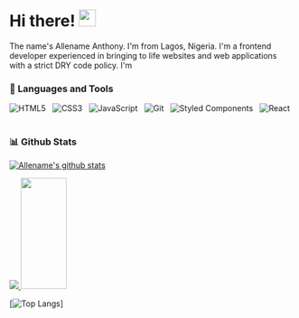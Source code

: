 # Hi there! <img src="https://raw.githubusercontent.com/MartinHeinz/MartinHeinz/master/wave.gif" width="30px">

The name's Allename Anthony. I'm from Lagos, Nigeria. I'm a frontend developer experienced in bringing to life websites and web applications with a strict DRY code policy. I'm 


### 🧰 Languages and Tools

![HTML5](https://img.shields.io/badge/-HTML5-black?logo=html5&style=social)&nbsp;&nbsp;
![CSS3](https://img.shields.io/badge/-CSS3-black?logo=css3&style=social)&nbsp;&nbsp;
![JavaScript](https://img.shields.io/badge/-JavaScript-black?logo=javascript&style=social)&nbsp;&nbsp;
![Git](https://img.shields.io/badge/-git-black?logo=git&style=social)&nbsp;&nbsp;
![Styled Components](https://img.shields.io/badge/-styledcomponents-black?logo=styledcomponents&style=social)&nbsp;&nbsp;
![React](https://img.shields.io/badge/-React-black?logo=react&style=social)&nbsp;&nbsp;
<br />

### 📊 Github Stats

[![Allename's github stats](https://github-readme-stats.vercel.app/api?username=Allename&count_private=true&show_icons=true&theme=chartreuse-dark)](https://github.com/murewaashiru/github-readme-stats)

<a href="https://github.com/Allename/Allename">
  <img src="https://github-readme-stats.vercel.app/api?username=Allename&count_private=true&show_icons=true&theme=chartreuse-dark">
</a>

<a href="https://github.com/Allename/github-readme-stats">
  <img src="https://github-readme-stats.vercel.app/api/top-langs/?username=Allename&theme=chartreuse-dark" height="197px" width="40%">
</a>

[![Top Langs](https://github-readme-stats.vercel.app/api/top-langs/?username=Allename&theme=chartreuse-dark)]
